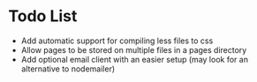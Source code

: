 # Todo List

- Add automatic support for compiling less files to css
- Allow pages to be stored on multiple files in a pages directory
- Add optional email client with an easier setup (may look for an alternative to nodemailer)
